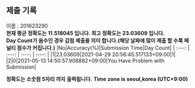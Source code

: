 


  
## 제출 기록  
이름 : 201623290  
**현재 평균 정확도는 11.518045 입니다. 최고 정확도는 23.03609 입니다.**  
**Day Count가 음수인 경우 감점 제출을 의미 합니다.(해당 날짜에 많이 제출 할 수록 페널티 점수가 커집니다.)**
|No|Accuracy(%)|Submission Time|Day Count|
| :---: | :---: | :---: | :---: |
|1|23.03609|2021-04-29 20:56:45.517133+09:00|1|
|2|0|2021-05-13 14:50:57.908882+09:00|You Have Problem with Submission|


**정확도는 소숫점 5자리 까지 출력됩니다.**
**Time zone is seoul,korea (UTC+9:00)**
